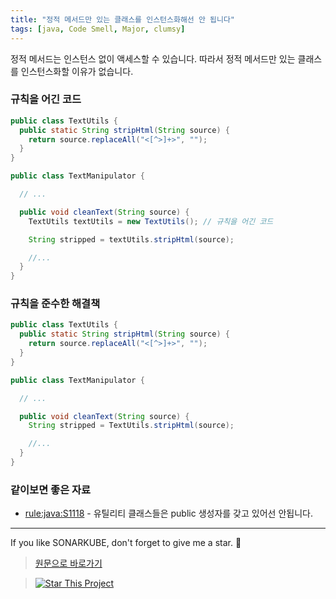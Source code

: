 ```yaml
---
title: "정적 메서드만 있는 클래스를 인스턴스화해선 안 됩니다"
tags: [java, Code Smell, Major, clumsy]
---
```


정적 메서드는 인스턴스 없이 액세스할 수 있습니다.
따라서 정적 메서드만 있는 클래스를 인스턴스화할 이유가 없습니다.

### 규칙을 어긴 코드

```java
public class TextUtils {
  public static String stripHtml(String source) {
    return source.replaceAll("<[^>]+>", "");
  }
}

public class TextManipulator {

  // ...

  public void cleanText(String source) {
    TextUtils textUtils = new TextUtils(); // 규칙을 어긴 코드

    String stripped = textUtils.stripHtml(source);

    //...
  }
}
```

### 규칙을 준수한 해결책

```java
public class TextUtils {
  public static String stripHtml(String source) {
    return source.replaceAll("<[^>]+>", "");
  }
}

public class TextManipulator {

  // ...

  public void cleanText(String source) {
    String stripped = TextUtils.stripHtml(source);

    //...
  }
}
```

### 같이보면 좋은 자료

- [rule:java:S1118](https://kantabile.github.io/sonarkube/2023/01/16/RSPEC-1118.html) - 유틸리티 클래스들은 public 생성자를 갖고 있어선 안됩니다.

---

If you like SONARKUBE, don't forget to give me a star. :star2:

> [원문으로 바로가기](https://rules.sonarsource.com/java/tag/brain-overload/RSPEC-2440)

> [![Star This Project](https://img.shields.io/github/stars/kantabile/sonarkube.svg?label=Stars&style=social)](https://github.com/kantabile/sonarkube)
